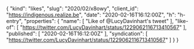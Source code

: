 {
  "kind": "likes",
  "slug": "2020/02/x8owy",
  "client_id": "https://indigenous.realize.be",
  "date": "2020-02-16T16:12:00Z",
  "h": "h-entry",
  "properties": {
    "name": [
      "Like of @LucyDavinhart's tweet"
    ],
    "like-of": [
      "https://twitter.com/LucyDavinhart/status/1229062116713410567"
    ],
    "published": [
      "2020-02-16T16:12:00Z"
    ],
    "syndication": [
      "https://twitter.com/LucyDavinhart/status/1229062116713410567"
    ]
  }
}
